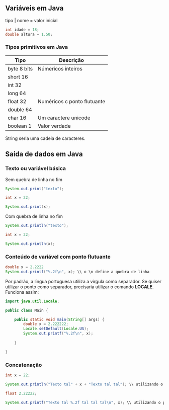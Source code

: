 ## Variáveis em Java

tipo | nome = valor inicial

```java
int idade = 18;
double altura = 1.50;
```

### Tipos primitivos em Java

| Tipo       | Descrição                 |
|------------|---------------------------|
| byte 8 bits|Númericos inteiros         |
| short  16  |                           |
| int    32  |                           |
| long   64  |                           |
| float  32  |Numéricos c ponto flutuante|
| double 64  |                           |
| char   16  |Um caractere unicode       |
| boolean  1 |Valor verdade              |

String seria uma cadeia de caracteres.

## Saída de dados em Java

### Texto ou variável básica
Sem quebra de linha no fim

```java
System.out.print("texto");

int x = 22; 

System.out.print(x);
```

Com quebra de linha no fim

```java
System.out.println("texto");

int x = 22;

System.out.println(x);
```

### Conteúdo de variável com ponto flutuante

```java
double x = 2.2222
System.out.printf("%.2f\n", x); \\ o \n define a quebra de linha
```

Por padrão, a língua portuguesa utiliza a vírgula como separador. Se quiser utilizar o ponto como separador, precisaria utilizar o comando **LOCALE**. Funciona assim: 

```java 
import java.util.Locale;

public class Main {

	public static void main(String[] args) {
		double x = 2.222222; 
		Locale.setDefault(Locale.US);
		System.out.printf("%.2f\n", x);
		
	}

}
```

### Concatenação 

```java
int x = 22;

System.out.println("Texto tal" + x + "Texto tal tal"); \\ utilizando o println

float 2.22222;

System.out.printf("Texto tal %.2f tal tal tal\n", x); \\ utilizando o printf
```